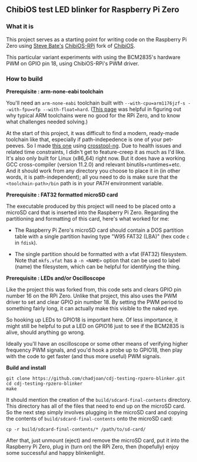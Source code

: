 ## ChibiOS test LED blinker for Raspberry Pi Zero ##

### What it is ###

This project serves as a starting point for writing code on the Raspberry Pi Zero using
[Steve Bate's](https://www.stevebate.net/chibios-rpi/GettingStarted.html)
[ChibiOS-RPi](https://github.com/steve-bate/ChibiOS-RPi) fork of [ChibiOS](https://github.com/mabl/ChibiOS).

This particular variant experiments with using the BCM2835's hardware PWM
on GPIO pin 18, using ChibiOS-RPi's PWM driver.

### How to build ###

**Prerequisite : arm-none-eabi toolchain**

You'll need an `arm-none-eabi` toolchain built with `--with-cpu=arm1176jzf-s --with-fpu=vfp --with-float=hard`.
([This page](https://forums.raspberrypi.com/viewtopic.php?t=225731) was helpful
in figuring out why typical ARM toolchains were no good for the RPi Zero, and to know what challenges needed solving.)

At the start of this project, it was difficult to find a modern, ready-made toolchain like that, especially
if path-indepedence is one of your pet-peeves.
So I made [this one](https://drive.google.com/file/d/1Cn6uXWjJw1NNnBi1Az99kEKoWq8GaSdi/view?usp=sharing)
using [crosstool-ng](https://crosstool-ng.github.io/).
Due to health issues and related time constraints, I didn't get to feature-creep
it as much as I'd like. It's also only built for Linux (x86_64) right now. But
it does have a working GCC cross-compiler (version 11.2.0) and relevant
binutils+runtimes+etc. And it should work from any directory you choose to place
it in (in other words, it is path-independent); all you need to do is make sure
that the `<toolchain-path>/bin` path is in your *PATH* environment variable.

**Prerequisite : FAT32 formatted microSD card**

The executable produced by this project will need to be placed onto a microSD
card that is inserted into the Raspberry Pi Zero. Regarding the partitioning
and formatting of this card, here's what worked for me:

* The Raspberry Pi Zero's microSD card should contain a DOS partition table
with a single partition having type "W95 FAT32 (LBA)" (hex code `c` in `fdisk`).

* The single partition should be formatted with a vfat (FAT32) filesystem.
Note that `mkfs.vfat` has a `-n <NAME>` option that can be used to label (name)
the filesystem, which can be helpful for identifying the thing.

**Prerequisite : LEDs and/or Oscilloscope**

Like the project this was forked from, this code sets and clears GPIO pin number
16 on the RPi Zero. Unlike that project, this also uses the PWM driver to
set and clear GPIO pin number 18. By setting the PWM period to something fairly
long, it can actually make this visible to the naked eye.

So hooking up LEDs to GPIO18 is important here. Of less importance, it might
still be helpful to put a LED on GPIO16 just to see if the BCM2835 is alive,
should anything go wrong.

Ideally you'll have an oscilloscope or some other means of verifying higher
frequency PWM signals, and you'd hook a probe up to GPIO18, then play with
the code to get faster (and thus more useful) PWM signals.

**Build and install**

```
git clone https://github.com/chadjoan/cdj-testing-rpzero-blinker.git
cd cdj-testing-rpzero-blinker
make
```

It should mention the creation of the `build/sdcard-final-contents` directory.
This directory has all of the files that need to end up on the microSD card.
So the next step simply involves plugging in the microSD card and copying
the contents of `build/sdcard-final-contents` onto the microSD card:
```
cp -r build/sdcard-final-contents/* /path/to/sd-card/
```

After that, just unmount (eject) and remove the microSD card, put it into the
Raspberry Pi Zero, plug in (turn on) the RPi Zero, then (hopefully) enjoy some
successful and happy blinkenlight.

